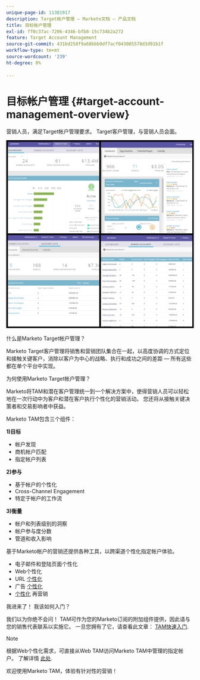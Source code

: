 ```yaml
---
unique-page-id: 11381917
description: Target帐户管理 — Marketo文档 — 产品文档
title: 目标帐户管理
exl-id: ff0c37ac-7206-4346-bfb8-15c734b2a272
feature: Target Account Management
source-git-commit: 431bd258f9a68bbb9df7acf043085578d3d91b1f
workflow-type: tm+mt
source-wordcount: '239'
ht-degree: 0%

---
```


# 目标帐户管理 {#target-account-management-overview}

营销人员，满足Target帐户管理要求。 Target客户管理，与营销人员会面。

![](assets/photo-collage.png)

什么是Marketo Target帐户管理？

Marketo Target客户管理将销售和营销团队集合在一起，以高度协调的方式定位和接触关键客户，消除以客户为中心的战略、执行和成功之间的差距 — 所有这些都在单个平台中实现。

为何使用Marketo Target帐户管理？

Marketo将TAM和潜在客户管理统一到一个解决方案中，使得营销人员可以轻松地在一次行动中为客户和潜在客户执行个性化的营销活动。 您还将从接触关键决策者和交易影响者中获益。

Marketo TAM包含三个组件：

**1)目标**

* 帐户发现
* 商机帐户匹配
* 指定帐户列表

**2)参与**

* 基于帐户的个性化
* Cross-Channel Engagement
* 特定于帐户的工作流

**3)衡量**

* 帐户和列表级别的洞察
* 帐户参与度分数
* 管道和收入影响

基于Marketo帐户的营销还提供各种工具，以跨渠道个性化指定帐户体验。

* 电子邮件和登陆页面个性化
* Web个性化
* URL [个性化](/help/marketo/product-docs/demand-generation/landing-pages/personalizing-landing-pages/enable-personalized-urls-for-your-account.md)
* 广告 [个性化](/help/marketo/product-docs/demand-generation/facebook/create-a-custom-audience-in-facebook.md)
* [个性化](/help/marketo/product-docs/web-personalization/website-retargeting/retargeting-with-web-personalization-data.md) 再营销

我进来了！ 我该如何入门？

我们以为你绝不会问！ TAM可作为您的Marketo订阅的附加组件提供，因此请与您的销售代表联系以实施它。 一旦您拥有了它，请查看此文章： [TAM快速入门](/help/marketo/product-docs/target-account-management/setup-tam/getting-started-with-tam.md).

>[!NOTE]
>
>根据Web个性化需求，可直接从Web TAM访问Marketo TAM中管理的指定帐户。 了解详情 [此处](/help/marketo/product-docs/web-personalization/account-based-web-marketing/account-based-web-marketing-with-tam.md).

欢迎使用Marketo TAM，体验有针对性的营销！
